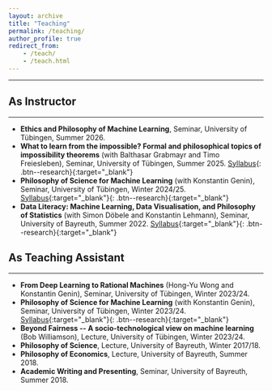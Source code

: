 ```yaml
---
layout: archive
title: "Teaching"
permalink: /teaching/
author_profile: true
redirect_from:
    - /teach/
    - /teach.html
---
```


---

## As Instructor
---
- **Ethics and Philosophy of Machine Learning**, Seminar, University of Tübingen, Summer 2026.
- **What to learn from the impossible? Formal and philosophical topics of impossibility theorems** (with Balthasar Grabmayr and Timo Freiesleben), Seminar, University of Tübingen, Summer 2025. [Syllabus](/files/syllabi/2025-Seminar-Impossible-Syllabus.pdf){: .btn--research}{:target="_blank"}
- **Philosophy of Science for Machine Learning** (with Konstantin Genin), Seminar, University of Tübingen, Winter 2024/25. [Syllabus](/files/syllabi/2024-25-Seminar-PhilSci4ML-Syllabus.pdf){:target="_blank"}{: .btn--research}{:target="_blank"}
- **Data Literacy: Machine Learning, Data Visualisation, and Philosophy of Statistics** (with Simon Döbele and Konstantin Lehmann), Seminar, University of Bayreuth, Summer 2022. [Syllabus](/files/syllabi/2022-Seminar-Data-Literacy-Syllabus.pdf){:target="_blank"}{: .btn--research}{:target="_blank"}

## As Teaching Assistant
---
- **From Deep Learning to Rational Machines** (Hong-Yu Wong and Konstantin Genin), Seminar, University of Tübingen, Winter 2023/24.
- **Philosophy of Science for Machine Learning** (with Konstantin Genin), Seminar, University of Tübingen, Winter 2023/24. [Syllabus](/files/syllabi/2023-24-Seminar-PhilSci4ML-Syllabus.pdf){:target="_blank"}{: .btn--research}{:target="_blank"}
- **Beyond Fairness -- A socio-technological view on machine learning** (Bob Williamson), Lecture, University of Tübingen, Winter 2023/24.
- **Philosophy of Science**, Lecture, University of Bayreuth, Winter 2017/18.
- **Philosophy of Economics**, Lecture, University of Bayreuth, Summer 2018.
- **Academic Writing and Presenting**, Seminar, University of Bayreuth, Summer 2018. 
